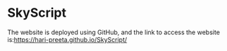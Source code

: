 # SkyScript

The website is deployed using GitHub, and the link to access the website is:https://hari-preeta.github.io/SkyScript/
